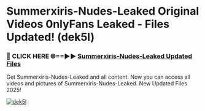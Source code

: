 # Summerxiris-Nudes-Leaked Original Videos 0nlyFans Leaked - Files Updated! (dek5l)

<h3>🔴 CLICK HERE 🌐==►► <a href="https://tinyurl.com/4mcuefdz" rel="nofollow">Summerxiris-Nudes-Leaked Updated Files</a></h3>

Get Summerxiris-Nudes-Leaked and all content. Now you can access all videos and pictures of Summerxiris-Nudes-Leaked. New Updated Files 2025!

[![dek5l](https://i.imgur.com/StAQSOY.gif)](https://tinyurl.com/4mcuefdz)
